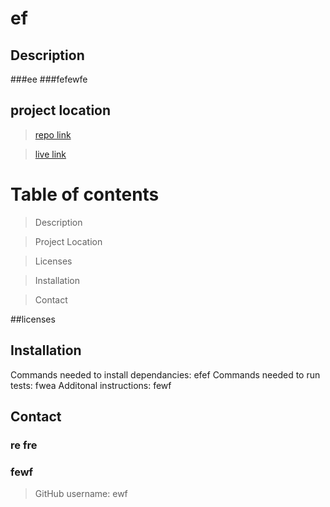 # ef
## Description

###ee
###fefewfe
## project location ##

> [repo link](ewf)

> [live link](few) 

# Table of contents

> Description

>Project Location

> Licenses

>Installation

>Contact

##licenses

## Installation
Commands needed to install dependancies: 
efef
Commands needed to run tests:
fwea
Additonal instructions:
fewf
## Contact
 ### re	fre
### fewf

>GitHub username: ewf